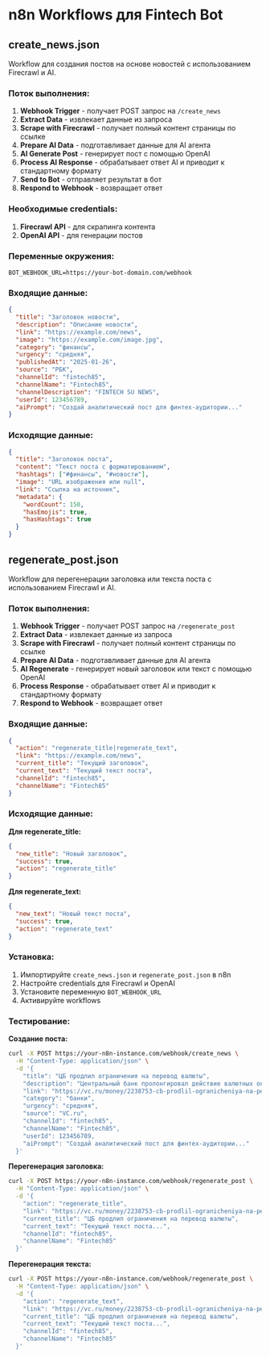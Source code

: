 # n8n Workflows для Fintech Bot

## create_news.json

Workflow для создания постов на основе новостей с использованием Firecrawl и AI.

### Поток выполнения:

1. **Webhook Trigger** - получает POST запрос на `/create_news`
2. **Extract Data** - извлекает данные из запроса
3. **Scrape with Firecrawl** - получает полный контент страницы по ссылке
4. **Prepare AI Data** - подготавливает данные для AI агента
5. **AI Generate Post** - генерирует пост с помощью OpenAI
6. **Process AI Response** - обрабатывает ответ AI и приводит к стандартному формату
7. **Send to Bot** - отправляет результат в бот
8. **Respond to Webhook** - возвращает ответ

### Необходимые credentials:

1. **Firecrawl API** - для скрапинга контента
2. **OpenAI API** - для генерации постов

### Переменные окружения:

```
BOT_WEBHOOK_URL=https://your-bot-domain.com/webhook
```

### Входящие данные:

```json
{
  "title": "Заголовок новости",
  "description": "Описание новости",
  "link": "https://example.com/news",
  "image": "https://example.com/image.jpg",
  "category": "финансы",
  "urgency": "средняя",
  "publishedAt": "2025-01-26",
  "source": "РБК",
  "channelId": "fintech85",
  "channelName": "Fintech85",
  "channelDescription": "FINTECH SU NEWS",
  "userId": 123456789,
  "aiPrompt": "Создай аналитический пост для финтех-аудитории..."
}
```

### Исходящие данные:

```json
{
  "title": "Заголовок поста",
  "content": "Текст поста с форматированием",
  "hashtags": ["#финансы", "#новости"],
  "image": "URL изображения или null",
  "link": "Ссылка на источник",
  "metadata": {
    "wordCount": 150,
    "hasEmojis": true,
    "hasHashtags": true
  }
}
```

## regenerate_post.json

Workflow для перегенерации заголовка или текста поста с использованием Firecrawl и AI.

### Поток выполнения:

1. **Webhook Trigger** - получает POST запрос на `/regenerate_post`
2. **Extract Data** - извлекает данные из запроса
3. **Scrape with Firecrawl** - получает полный контент страницы по ссылке
4. **Prepare AI Data** - подготавливает данные для AI агента
5. **AI Regenerate** - генерирует новый заголовок или текст с помощью OpenAI
6. **Process Response** - обрабатывает ответ AI и приводит к стандартному формату
7. **Respond to Webhook** - возвращает ответ

### Входящие данные:

```json
{
  "action": "regenerate_title|regenerate_text",
  "link": "https://example.com/news",
  "current_title": "Текущий заголовок",
  "current_text": "Текущий текст поста",
  "channelId": "fintech85",
  "channelName": "Fintech85"
}
```

### Исходящие данные:

**Для regenerate_title:**
```json
{
  "new_title": "Новый заголовок",
  "success": true,
  "action": "regenerate_title"
}
```

**Для regenerate_text:**
```json
{
  "new_text": "Новый текст поста",
  "success": true,
  "action": "regenerate_text"
}
```

### Установка:

1. Импортируйте `create_news.json` и `regenerate_post.json` в n8n
2. Настройте credentials для Firecrawl и OpenAI
3. Установите переменную `BOT_WEBHOOK_URL`
4. Активируйте workflows

### Тестирование:

**Создание поста:**
```bash
curl -X POST https://your-n8n-instance.com/webhook/create_news \
  -H "Content-Type: application/json" \
  -d '{
    "title": "ЦБ продлил ограничения на перевод валюты",
    "description": "Центральный банк пролонгировал действие валютных ограничений",
    "link": "https://vc.ru/money/2238753-cb-prodlil-ogranicheniya-na-perevod-valyuty",
    "category": "банки",
    "urgency": "средняя",
    "source": "VC.ru",
    "channelId": "fintech85",
    "channelName": "Fintech85",
    "userId": 123456789,
    "aiPrompt": "Создай аналитический пост для финтех-аудитории..."
  }'
```

**Перегенерация заголовка:**
```bash
curl -X POST https://your-n8n-instance.com/webhook/regenerate_post \
  -H "Content-Type: application/json" \
  -d '{
    "action": "regenerate_title",
    "link": "https://vc.ru/money/2238753-cb-prodlil-ogranicheniya-na-perevod-valyuty",
    "current_title": "ЦБ продлил ограничения на перевод валюты",
    "current_text": "Текущий текст поста...",
    "channelId": "fintech85",
    "channelName": "Fintech85"
  }'
```

**Перегенерация текста:**
```bash
curl -X POST https://your-n8n-instance.com/webhook/regenerate_post \
  -H "Content-Type: application/json" \
  -d '{
    "action": "regenerate_text",
    "link": "https://vc.ru/money/2238753-cb-prodlil-ogranicheniya-na-perevod-valyuty",
    "current_title": "ЦБ продлил ограничения на перевод валюты",
    "current_text": "Текущий текст поста...",
    "channelId": "fintech85",
    "channelName": "Fintech85"
  }'
```

